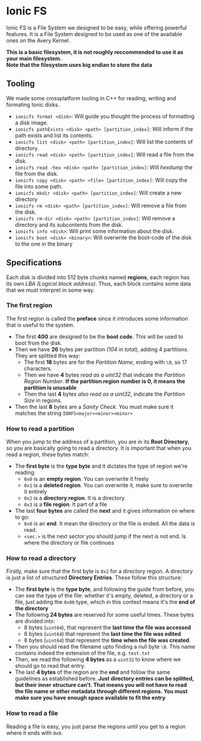 # Ionic FS

Ionic FS is a File System we designed to be easy, while offering powerful features.
It is a File System designed to be used as one of the available ones on the Avery Kernel.

**This is a basic filesystem, it is not roughly reccommended to use it as your main filesystem.**<br>
**Note that the filesystem uses big endian to store the data**<br>

## Tooling
We made some crossplatform tooling in C++ for reading, writing and formating Ionic disks.
* `ionicfs format <disk>`: Will guide you thought the process of formatting a disk image.
* `ionicfs pathExists <disk> <path> [partition_index]`: Will inform if the path exists and list its contents.
* `ionicfs list <disk> <path> [partition_index]`: Will list the contents of directory.
* `ionicfs read <disk> <path> [partition_index]`: Will read a file from the disk.
* `ionicfs read -hex <disk> <path> [partition_index]`: Will *hexdump* the file from the disk.
* `ionicfs copy <disk> <path> <file> [partition_index]`: Will copy the file into some path.
* `ionicfs mkdir <disk> <path> [partition_index]`: Will create a new directory
* `ionicfs rm <disk> <path> [partition_index]`: Will remove a file from the disk.
* `ionicfs rm-dir <disk> <path> [partition_index]`: Will remove a directory and its subcontents from the disk.
* `ionicfs info <disk>`: Will print some information about the disk.
* `ionicfs boot <disk> <binary>`: Will overwrite the boot-code of the disk to the one in the binary

## Specifications
Each disk is divided into 512 byte chunks named **regions**, each region has its own *LBA (Logical block address)*.
Thus, each block contains some data that we must interpret in some way.

### The first region
The first region is called the **preface** since it introduces some information that is useful to the system.
* The first **400** are designed to be the **boot code**. This will be used to boot from the disk. 
* Then we have **26** bytes per partition *(104 in total)*, adding 4 partitions. They are splitted this way:
  * The first **18** bytes are for the *Partition Name*, ending with `\0`, so 17 characters.
  * Then we have **4** bytes *read as a uint32* that indicate the *Partition Region Number*. **If the partition region number is 0, it means the partition is unusable**
  * Then the last **4** bytes *also read as a uint32*, indicate the *Partition Size* in regions.
* Then the last **8** bytes are a *Sanity Check*. You must make sure it matches the string `IONFS<major><minor><minor>`
 
### How to read a partition
When you jump to the address of a partition, you are in its **Root Directory**, so you are basically going to read a directory.
It is important that when you read a region, these bytes match:

* The **first byte** is the **type byte** and it dictates the type of region we're reading:
  * `0x0` is an **empty region**. You can overwrite it freely
  * `0x1` is a **deleted region**. You can overwrite it, make sure to overwrite it entirely
  * `0x2` is a **directory region**. It is a directory
  * `0x3` is a **file region**. It part of a file<br>
* The last **four bytes** are called the **next** and it gives information on where to go:
  * `0x0` is an **end**. It mean the directory or the file is ended. All the data is read.
  * `<sec.>` is the next sector you should jump if the next is not end. Is where the directory or file continues
 
### How to read a directory
Firstly, make sure that the first byte is `0x2` for a directory region. A directory is just a list of structured **Directory Entries**. These follow this structure:
* The **first byte** is the **type byte**, and following the guide from before, you can see the type of the file: whether it's empty, deleted, a directory or a file, just adding the `0x00` type, which in this context means it's the **end of the directory**
* The following **24 bytes** are reserved for some useful times. These bytes are divided into:
  * 8 bytes (`uint64`), that represent the **last time the file was accessed**
  * 8 bytes (`uint64`) that represent the **last time the file was edited**
  * 8 bytes (`uint64`) that represent the **time when the file was created**.
* Then you should read the filename upto finding a null byte `\0`. This name contains indeed the extension of the file, e.g. `test.txt`
* Then, we read the following **4 bytes** as a `uint32` to know where we should go to read that entry.
* The last **4 bytes** of the region are the **end** and follow the same guidelines as established before. **Just directory entries can be splitted, but their inner structure can't. That means you will not have to read the file name or other metadata through different regions. You must make sure you have enough space available to fit the entry**

### How to read a file
Reading a file is easy, you just parse the regions until you get to a region where it ends with `0x0`. 